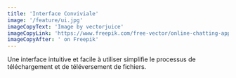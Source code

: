 ```yaml
---
title: 'Interface Conviviale'
image: '/feature/ui.jpg'
imageCopyText: 'Image by vectorjuice'
imageCopyLink: 'https://www.freepik.com/free-vector/online-chatting-app-cartoon-characters-communicating-internet-gadget-addiction-blogging-posting-modern-digital-technologies-design-element_12083119.htm#query=interface%20conviviale&position=7&from_view=search&track=ais'
imageCopyAfter: ' on Freepik'
---
```

Une interface intuitive et facile à utiliser simplifie le processus de téléchargement et de téléversement de fichiers.